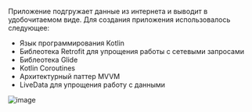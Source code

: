 Приложение подгружает данные из интернета и  выводит в удобочитаемом виде.
Для создания приложения использовалось следующее: 
- Язык программирования Kotlin 
- Библеотека Retrofit для упрощения работы с сетевыми запросами 
- Библеотека Glide
- Kotlin Coroutines
- Архитектурный паттер MVVM
- LiveData для упрощения работу с данными

![image](https://github.com/GalievIlfat/ProductDisplay/assets/74199502/58b3951b-9bbb-4ef3-b921-2bbcf51201f8)

